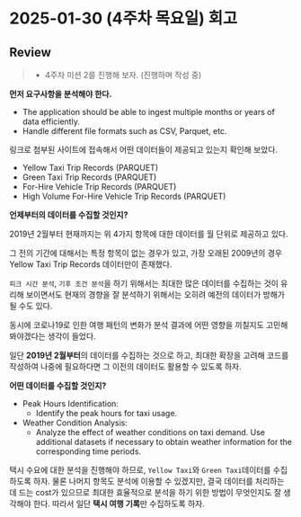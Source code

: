 # 2025-01-30 (4주차 목요일) 회고

## Review

> * 4주차 미션 2를 진행해 보자. (진행하며 작성 중)

**먼저 요구사항을 분석해야 한다.**

- The application should be able to ingest multiple months or years of data efficiently.
- Handle different file formats such as CSV, Parquet, etc.

링크로 첨부된 사이트에 접속해서 어떤 데이터들이 제공되고 있는지 확인해 보았다.

- Yellow Taxi Trip Records (PARQUET)
- Green Taxi Trip Records (PARQUET)
- For-Hire Vehicle Trip Records (PARQUET)
- High Volume For-Hire Vehicle Trip Records (PARQUET)

**언제부터의 데이터를 수집할 것인지?**

 2019년 2월부터 현재까지는 위 4가지 항목에 대한 데이터를 월 단위로 제공하고 있다.

그 전의 기간에 대해서는 특정 항목이 없는 경우가 있고, 가장 오래된 2009년의 경우 Yellow Taxi Trip Records 데이터만이 존재했다.

`피크 시간 분석`, `기후 조건 분석`을 하기 위해서는 최대한 많은 데이터를 수집하는 것이 유리해 보이면서도 현재의 경향을 잘 분석하기 위해서는 오히려 예전의 데이터가 방해가 될 수도 있다.

동시에 코로나19로 인한 여행 패턴의 변화가 분석 결과에 어떤 영향을 끼칠지도 고민해 봐야겠다는 생각이 들었다.

일단 **2019년 2월부터**의 데이터를 수집하는 것으로 하고, 최대한 확장을 고려해 코드를 작성하여 나중에 필요하다면 그 이전의 데이터도 활용할 수 있도록 하자.

**어떤 데이터를 수집할 것인지?**

- Peak Hours Identification:
  - Identify the peak hours for taxi usage.
- Weather Condition Analysis:
  - Analyze the effect of weather conditions on taxi demand. Use additional datasets if necessary to obtain weather information for the corresponding time periods.

택시 수요에 대한	 분석을 진행해야 하므로, `Yellow Taxi`와 `Green Taxi`데이터를 수집하도록 하자. 물론 나머지 항목도 분석에 이용할 수 있겠지만, 결국 데이터를 처리하는 데 드는 cost가 있으므로 최대한 효율적으로 분석을 하기 위한 방법이 무엇인지도 잘 생각해야 한다. 따라서 일단 **택시 여행 기록**만 수집하도록 하자.
